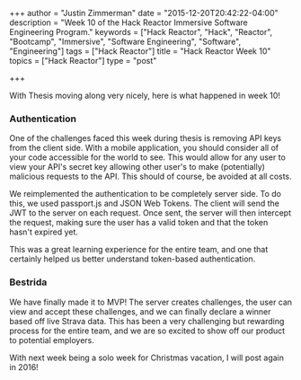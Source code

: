 +++
author = "Justin Zimmerman"
date = "2015-12-20T20:42:22-04:00"
description = "Week 10 of the Hack Reactor Immersive Software Engineering Program."
keywords = ["Hack Reactor", "Hack", "Reactor", "Bootcamp", "Immersive", "Software Engineering", "Software", "Engineering"]
tags = ["Hack Reactor"]
title = "Hack Reactor Week 10"
topics = ["Hack Reactor"]
type = "post"

+++

With Thesis moving along very nicely, here is what happened in week 10!

### Authentication
One of the challenges faced this week during thesis is removing API keys from the client side. With a mobile application, you should consider all of your code accessible for the world to see. This would allow for any user to view your API's secret key allowing other user's to make (potentially) malicious requests to the API. This should of course, be avoided at all costs.

We reimplemented the authentication to be completely server side. To do this, we used passport.js and JSON Web Tokens. The client will send the JWT to the server on each request. Once sent, the server will then intercept the request, making sure the user has a valid token and that the token hasn't expired yet.

This was a great learning experience for the entire team, and one that certainly helped us better understand token-based authentication.

### Bestrida

We have finally made it to MVP! The server creates challenges, the user can view and accept these challenges, and we can finally declare a winner based off live Strava data. This has been a very challenging but rewarding process for the entire team, and we are so excited to show off our product to potential employers.

With next week being a solo week for Christmas vacation, I will post again in 2016!

